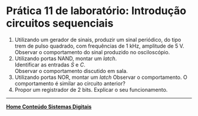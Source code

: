 # Prática 11 de laboratório: Introdução circuitos sequenciais

1. Utilizando um gerador de sinais, produzir um sinal periódico, do tipo trem de pulso quadrado, com frequências de 1 kHz, amplitude de 5 V.
Observar o comportamento do sinal produzido no osciloscópio.
2. Utilizando portas NAND, montar um *latch*.  
Identificar as entradas *S* e *C*.  
Observar o comportamento discutido em sala.  
3. Utilizando portas NOR, montar um *latch*
Observar o comportamento. O comportamento é similar ao circuito anterior?
4. Propor um registrador de 2 bits. Explicar o seu funcionamento.
 ___
 **[Home Conteúdo Sistemas Digitais](https://github.com/claytonjasilva/claytonjasilva.github.io/blob/main/sisdig_aulas.md)**  
